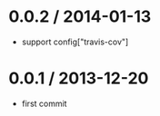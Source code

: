 
0.0.2 / 2014-01-13 
==================

  * support config["travis-cov"]

0.0.1 / 2013-12-20 
==================

  * first commit
